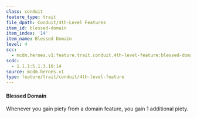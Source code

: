 ```yaml
---
class: conduit
feature_type: trait
file_dpath: Conduit/4th-Level Features
item_id: blessed-domain
item_index: '14'
item_name: Blessed Domain
level: 4
scc:
  - mcdm.heroes.v1:feature.trait.conduit.4th-level-feature:blessed-domain
scdc:
  - 1.1.1:5.1.3.10:14
source: mcdm.heroes.v1
type: feature/trait/conduit/4th-level-feature
---
```


#### Blessed Domain

Whenever you gain piety from a domain feature, you gain 1 additional piety.
